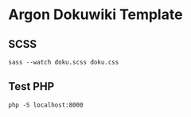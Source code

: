 # Argon Dokuwiki Template

## SCSS
```
sass --watch doku.scss doku.css

```

## Test PHP
`php -S localhost:8000`
